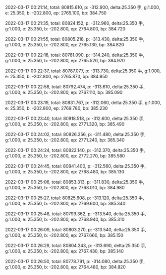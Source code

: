 2022-03-17 00:21:14, total: 80815.610, p: -312.900, delta:25.350 手, g:1.000, e: 25.350, b: -202.800, ep: 2765.100, bp: 384.750

2022-03-17 00:21:35, total: 80824.152, p: -312.960, delta:25.350 手, g:1.000, e: 25.350, b: -202.800, ep: 2764.800, bp: 384.720

2022-03-17 00:21:55, total: 80805.218, p: -313.430, delta:25.350 手, g:1.000, e: 25.350, b: -202.800, ep: 2765.130, bp: 384.820

2022-03-17 00:22:16, total: 80781.090, p: -314.240, delta:25.350 手, g:1.000, e: 25.350, b: -202.800, ep: 2765.520, bp: 384.970

2022-03-17 00:22:37, total: 80787.077, p: -313.730, delta:25.350 手, g:1.000, e: 25.350, b: -202.800, ep: 2765.870, bp: 384.950

2022-03-17 00:22:58, total: 80792.474, p: -313.610, delta:25.350 手, g:1.000, e: 25.350, b: -202.800, ep: 2767.110, bp: 385.090

2022-03-17 00:23:19, total: 80831.767, p: -312.060, delta:25.350 手, g:1.000, e: 25.350, b: -202.800, ep: 2769.780, bp: 385.230

2022-03-17 00:23:40, total: 80818.518, p: -312.600, delta:25.350 手, g:1.000, e: 25.350, b: -202.800, ep: 2771.320, bp: 385.490

2022-03-17 00:24:02, total: 80826.256, p: -311.480, delta:25.350 手, g:1.000, e: 25.350, b: -202.800, ep: 2771.240, bp: 385.340

2022-03-17 00:24:24, total: 80822.140, p: -312.370, delta:25.350 手, g:1.000, e: 25.350, b: -202.800, ep: 2772.270, bp: 385.580

2022-03-17 00:24:45, total: 80841.400, p: -312.560, delta:25.350 手, g:1.000, e: 25.350, b: -202.800, ep: 2768.480, bp: 385.130

2022-03-17 00:25:06, total: 80853.313, p: -311.830, delta:25.350 手, g:1.000, e: 25.350, b: -202.800, ep: 2768.010, bp: 384.980

2022-03-17 00:25:27, total: 80825.608, p: -313.120, delta:25.350 手, g:1.000, e: 25.350, b: -202.800, ep: 2769.600, bp: 385.340

2022-03-17 00:25:48, total: 80799.362, p: -313.540, delta:25.350 手, g:1.000, e: 25.350, b: -202.800, ep: 2768.940, bp: 385.310

2022-03-17 00:26:09, total: 80803.270, p: -313.540, delta:25.350 手, g:1.000, e: 25.350, b: -202.800, ep: 2767.660, bp: 385.150

2022-03-17 00:26:29, total: 80804.243, p: -313.690, delta:25.350 手, g:1.000, e: 25.350, b: -202.800, ep: 2767.430, bp: 385.140

2022-03-17 00:26:50, total: 80778.791, p: -314.080, delta:25.350 手, g:1.000, e: 25.350, b: -202.800, ep: 2764.480, bp: 384.820
